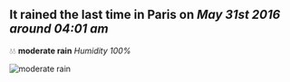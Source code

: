 ## It rained the last time in Paris on *May 31st 2016 around 04:01 am*
💧💧  **moderate rain** *Humidity 100%*

![moderate rain](http://openweathermap.org/img/w/10d.png)
